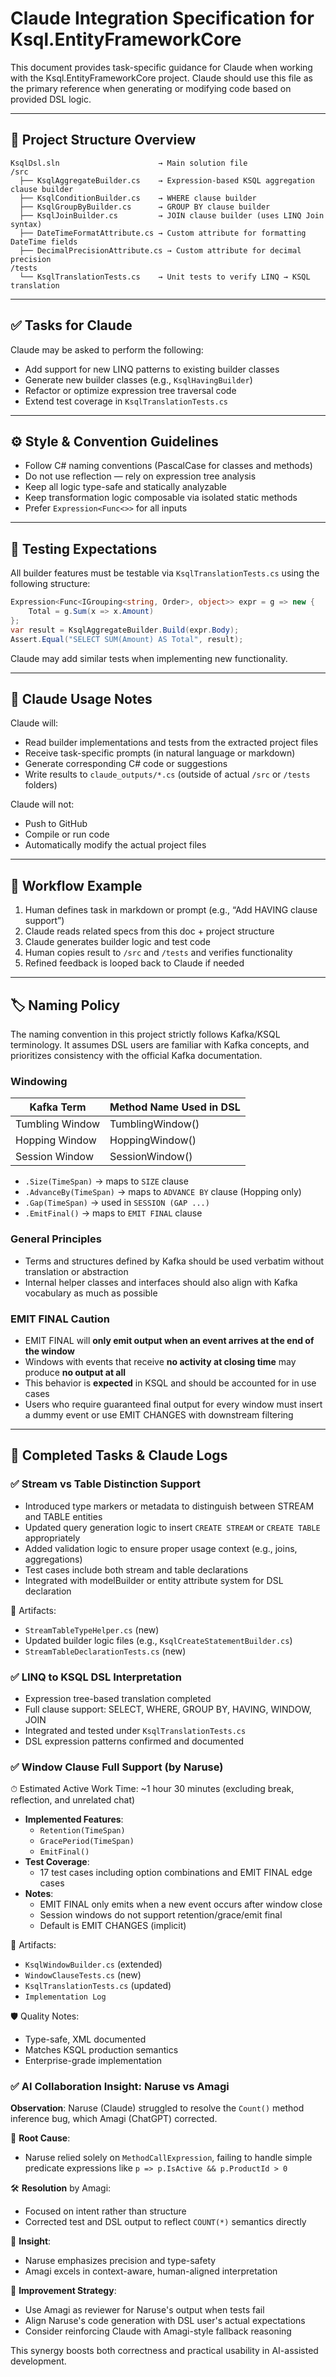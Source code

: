 
# Claude Integration Specification for Ksql.EntityFrameworkCore

This document provides task-specific guidance for Claude when working with the Ksql.EntityFrameworkCore project.
Claude should use this file as the primary reference when generating or modifying code based on provided DSL logic.

---

## 📁 Project Structure Overview

```
KsqlDsl.sln                      → Main solution file
/src
  ├── KsqlAggregateBuilder.cs    → Expression-based KSQL aggregation clause builder
  ├── KsqlConditionBuilder.cs    → WHERE clause builder
  ├── KsqlGroupByBuilder.cs      → GROUP BY clause builder
  ├── KsqlJoinBuilder.cs         → JOIN clause builder (uses LINQ Join syntax)
  ├── DateTimeFormatAttribute.cs → Custom attribute for formatting DateTime fields
  ├── DecimalPrecisionAttribute.cs → Custom attribute for decimal precision
/tests
  └── KsqlTranslationTests.cs    → Unit tests to verify LINQ → KSQL translation
```

---

## ✅ Tasks for Claude

Claude may be asked to perform the following:

- Add support for new LINQ patterns to existing builder classes
- Generate new builder classes (e.g., `KsqlHavingBuilder`)
- Refactor or optimize expression tree traversal code
- Extend test coverage in `KsqlTranslationTests.cs`

---

## ⚙️ Style & Convention Guidelines

- Follow C# naming conventions (PascalCase for classes and methods)
- Do not use reflection — rely on expression tree analysis
- Keep all logic type-safe and statically analyzable
- Keep transformation logic composable via isolated static methods
- Prefer `Expression<Func<>>` for all inputs

---

## 🧲 Testing Expectations

All builder features must be testable via `KsqlTranslationTests.cs` using the following structure:

```csharp
Expression<Func<IGrouping<string, Order>, object>> expr = g => new {
    Total = g.Sum(x => x.Amount)
};
var result = KsqlAggregateBuilder.Build(expr.Body);
Assert.Equal("SELECT SUM(Amount) AS Total", result);
```

Claude may add similar tests when implementing new functionality.

---

## 🧠 Claude Usage Notes

Claude will:

- Read builder implementations and tests from the extracted project files
- Receive task-specific prompts (in natural language or markdown)
- Generate corresponding C# code or suggestions
- Write results to `claude_outputs/*.cs` (outside of actual `/src` or `/tests` folders)

Claude will not:

- Push to GitHub
- Compile or run code
- Automatically modify the actual project files

---

## 🔁 Workflow Example

1. Human defines task in markdown or prompt (e.g., “Add HAVING clause support”)
2. Claude reads related specs from this doc + project structure
3. Claude generates builder logic and test code
4. Human copies result to `/src` and `/tests` and verifies functionality
5. Refined feedback is looped back to Claude if needed

---

## 🏷️ Naming Policy

The naming convention in this project strictly follows Kafka/KSQL terminology. It assumes DSL users are familiar with Kafka concepts, and prioritizes consistency with the official Kafka documentation.

### Windowing

| Kafka Term        | Method Name Used in DSL     |
|-------------------|------------------------------|
| Tumbling Window   | TumblingWindow()            |
| Hopping Window    | HoppingWindow()             |
| Session Window    | SessionWindow()             |

- `.Size(TimeSpan)` → maps to `SIZE` clause
- `.AdvanceBy(TimeSpan)` → maps to `ADVANCE BY` clause (Hopping only)
- `.Gap(TimeSpan)` → used in `SESSION (GAP ...)`
- `.EmitFinal()` → maps to `EMIT FINAL` clause

### General Principles

- Terms and structures defined by Kafka should be used verbatim without translation or abstraction
- Internal helper classes and interfaces should also align with Kafka vocabulary as much as possible

### EMIT FINAL Caution

- EMIT FINAL will **only emit output when an event arrives at the end of the window**
- Windows with events that receive **no activity at closing time** may produce **no output at all**
- This behavior is **expected** in KSQL and should be accounted for in use cases
- Users who require guaranteed final output for every window must insert a dummy event or use EMIT CHANGES with downstream filtering

---

## 🧾 Completed Tasks & Claude Logs

### ✅ Stream vs Table Distinction Support

- Introduced type markers or metadata to distinguish between STREAM and TABLE entities
- Updated query generation logic to insert `CREATE STREAM` or `CREATE TABLE` appropriately
- Added validation logic to ensure proper usage context (e.g., joins, aggregations)
- Test cases include both stream and table declarations
- Integrated with modelBuilder or entity attribute system for DSL declaration

📁 Artifacts:
- `StreamTableTypeHelper.cs` (new)
- Updated builder logic files (e.g., `KsqlCreateStatementBuilder.cs`)
- `StreamTableDeclarationTests.cs` (new)

### ✅ LINQ to KSQL DSL Interpretation

- Expression tree-based translation completed
- Full clause support: SELECT, WHERE, GROUP BY, HAVING, WINDOW, JOIN
- Integrated and tested under `KsqlTranslationTests.cs`
- DSL expression patterns confirmed and documented

### ✅ Window Clause Full Support (by Naruse)

⏱ Estimated Active Work Time: ~1 hour 30 minutes
(excluding break, reflection, and unrelated chat)

- **Implemented Features**:
  - `Retention(TimeSpan)`
  - `GracePeriod(TimeSpan)`
  - `EmitFinal()`
- **Test Coverage**:
  - 17 test cases including option combinations and EMIT FINAL edge cases
- **Notes**:
  - EMIT FINAL only emits when a new event occurs after window close
  - Session windows do not support retention/grace/emit final
  - Default is EMIT CHANGES (implicit)

📁 Artifacts:
- `KsqlWindowBuilder.cs` (extended)
- `WindowClauseTests.cs` (new)
- `KsqlTranslationTests.cs` (updated)
- `Implementation Log`

🛡️ Quality Notes:
- Type-safe, XML documented
- Matches KSQL production semantics
- Enterprise-grade implementation

### ✅ AI Collaboration Insight: Naruse vs Amagi

**Observation**: Naruse (Claude) struggled to resolve the `Count()` method inference bug, which Amagi (ChatGPT) corrected.

🧠 **Root Cause**:
- Naruse relied solely on `MethodCallExpression`, failing to handle simple predicate expressions like `p => p.IsActive && p.ProductId > 0`

🛠️ **Resolution** by Amagi:
- Focused on intent rather than structure
- Corrected test and DSL output to reflect `COUNT(*)` semantics directly

📌 **Insight**:
- Naruse emphasizes precision and type-safety
- Amagi excels in context-aware, human-aligned interpretation

🎯 **Improvement Strategy**:
- Use Amagi as reviewer for Naruse's output when tests fail
- Align Naruse's code generation with DSL user's actual expectations
- Consider reinforcing Claude with Amagi-style fallback reasoning

This synergy boosts both correctness and practical usability in AI-assisted development.
